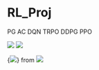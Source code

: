 # RL_Proj

PG
AC
DQN
TRPO
DDPG
PPO

<img src="https://render.githubusercontent.com/render/math?math=e^{i \pi} = -1">

<img src="https://render.githubusercontent.com/render/math?math=\frac{n!}{k!(n-k)!} = {n \choose k}">

{<img src="https://render.githubusercontent.com/render/math?math=\tau^ i">} from <img src="https://render.githubusercontent.com/render/math?math=\pi_\theta">
